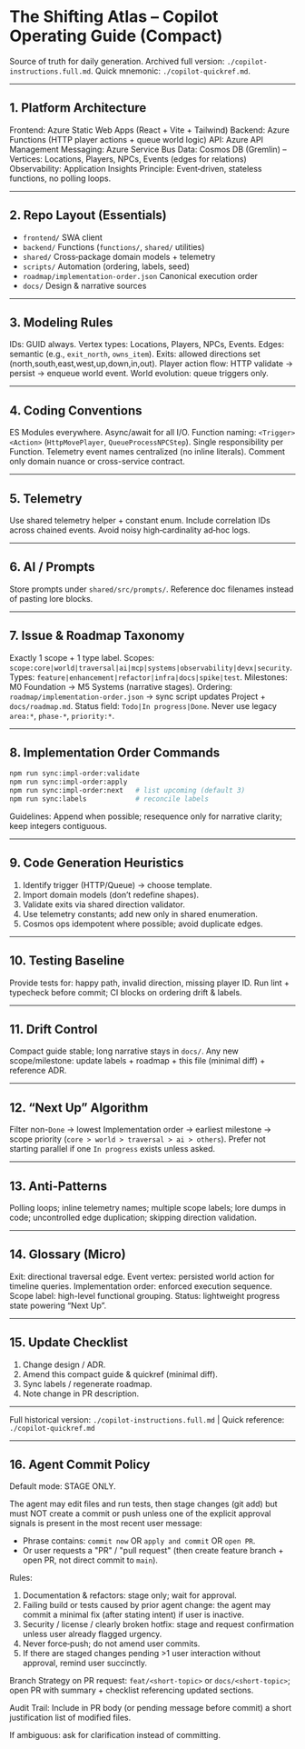 # The Shifting Atlas – Copilot Operating Guide (Compact)

Source of truth for daily generation. Archived full version: `./copilot-instructions.full.md`. Quick mnemonic: `./copilot-quickref.md`.

---

## 1. Platform Architecture

Frontend: Azure Static Web Apps (React + Vite + Tailwind)
Backend: Azure Functions (HTTP player actions + queue world logic)
API: Azure API Management
Messaging: Azure Service Bus
Data: Cosmos DB (Gremlin) – Vertices: Locations, Players, NPCs, Events (edges for relations)
Observability: Application Insights
Principle: Event‑driven, stateless functions, no polling loops.

---

## 2. Repo Layout (Essentials)

- `frontend/` SWA client
- `backend/` Functions (`functions/`, `shared/` utilities)
- `shared/` Cross‑package domain models + telemetry
- `scripts/` Automation (ordering, labels, seed)
- `roadmap/implementation-order.json` Canonical execution order
- `docs/` Design & narrative sources

---

## 3. Modeling Rules

IDs: GUID always.
Vertex types: Locations, Players, NPCs, Events.
Edges: semantic (e.g., `exit_north`, `owns_item`).
Exits: allowed directions set (north,south,east,west,up,down,in,out).
Player action flow: HTTP validate → persist → enqueue world event.
World evolution: queue triggers only.

---

## 4. Coding Conventions

ES Modules everywhere.
Async/await for all I/O.
Function naming: `<Trigger><Action>` (`HttpMovePlayer`, `QueueProcessNPCStep`).
Single responsibility per Function.
Telemetry event names centralized (no inline literals).
Comment only domain nuance or cross-service contract.

---

## 5. Telemetry

Use shared telemetry helper + constant enum.
Include correlation IDs across chained events.
Avoid noisy high‑cardinality ad‑hoc logs.

---

## 6. AI / Prompts

Store prompts under `shared/src/prompts/`.
Reference doc filenames instead of pasting lore blocks.

---

## 7. Issue & Roadmap Taxonomy

Exactly 1 scope + 1 type label.
Scopes: `scope:core|world|traversal|ai|mcp|systems|observability|devx|security`.
Types: `feature|enhancement|refactor|infra|docs|spike|test`.
Milestones: M0 Foundation → M5 Systems (narrative stages).
Ordering: `roadmap/implementation-order.json` → sync script updates Project + `docs/roadmap.md`.
Status field: `Todo|In progress|Done`.
Never use legacy `area:*`, `phase-*`, `priority:*`.

---

## 8. Implementation Order Commands

```bash
npm run sync:impl-order:validate
npm run sync:impl-order:apply
npm run sync:impl-order:next   # list upcoming (default 3)
npm run sync:labels            # reconcile labels
```

Guidelines: Append when possible; resequence only for narrative clarity; keep integers contiguous.

---

## 9. Code Generation Heuristics

1. Identify trigger (HTTP/Queue) → choose template.
2. Import domain models (don’t redefine shapes).
3. Validate exits via shared direction validator.
4. Use telemetry constants; add new only in shared enumeration.
5. Cosmos ops idempotent where possible; avoid duplicate edges.

---

## 10. Testing Baseline

Provide tests for: happy path, invalid direction, missing player ID.
Run lint + typecheck before commit; CI blocks on ordering drift & labels.

---

## 11. Drift Control

Compact guide stable; long narrative stays in `docs/`.
Any new scope/milestone: update labels + roadmap + this file (minimal diff) + reference ADR.

---

## 12. “Next Up” Algorithm

Filter non-`Done` → lowest Implementation order → earliest milestone → scope priority (`core > world > traversal > ai > others`). Prefer not starting parallel if one `In progress` exists unless asked.

---

## 13. Anti‑Patterns

Polling loops; inline telemetry names; multiple scope labels; lore dumps in code; uncontrolled edge duplication; skipping direction validation.

---

## 14. Glossary (Micro)

Exit: directional traversal edge.
Event vertex: persisted world action for timeline queries.
Implementation order: enforced execution sequence.
Scope label: high-level functional grouping.
Status: lightweight progress state powering “Next Up”.

---

## 15. Update Checklist

1. Change design / ADR.
2. Amend this compact guide & quickref (minimal diff).
3. Sync labels / regenerate roadmap.
4. Note change in PR description.

---

Full historical version: `./copilot-instructions.full.md` | Quick reference: `./copilot-quickref.md`

---

## 16. Agent Commit Policy

Default mode: STAGE ONLY.

The agent may edit files and run tests, then stage changes (git add) but must NOT create a commit or push unless one of the explicit approval signals is present in the most recent user message:

- Phrase contains: `commit now` OR `apply and commit` OR `open PR`.
- Or user requests a "PR" / "pull request" (then create feature branch + open PR, not direct commit to `main`).

Rules:

1. Documentation & refactors: stage only; wait for approval.
2. Failing build or tests caused by prior agent change: the agent may commit a minimal fix (after stating intent) if user is inactive.
3. Security / license / clearly broken hotfix: stage and request confirmation unless user already flagged urgency.
4. Never force‑push; do not amend user commits.
5. If there are staged changes pending >1 user interaction without approval, remind user succinctly.

Branch Strategy on PR request:
`feat/<short-topic>` or `docs/<short-topic>`; open PR with summary + checklist referencing updated sections.

Audit Trail: Include in PR body (or pending message before commit) a short justification list of modified files.

If ambiguous: ask for clarification instead of committing.
